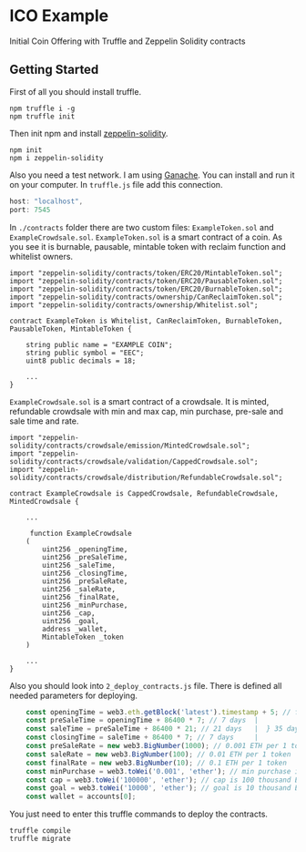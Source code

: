 # ICO Example
Initial Coin Offering with Truffle and Zeppelin Solidity contracts

## Getting Started
First of all you should install truffle.
```
npm truffle i -g
npm truffle init
```
Then init npm and install [zeppelin-solidity](https://github.com/OpenZeppelin/zeppelin-solidity).
```
npm init
npm i zeppelin-solidity
```
Also you need a test network. I am using [Ganache](http://truffleframework.com/ganache/). You can install and run it on your computer. In `truffle.js` file add this connection.
```js
host: "localhost",
port: 7545
```
In `./contracts` folder there are two custom files: `ExampleToken.sol` and `ExampleCrowdsale.sol`. `ExampleToken.sol` is a smart contract of a coin. As you see it is burnable, pausable, mintable token with reclaim function and whitelist owners. 
```solidity
import "zeppelin-solidity/contracts/token/ERC20/MintableToken.sol";
import "zeppelin-solidity/contracts/token/ERC20/PausableToken.sol";
import "zeppelin-solidity/contracts/token/ERC20/BurnableToken.sol";
import "zeppelin-solidity/contracts/ownership/CanReclaimToken.sol";
import "zeppelin-solidity/contracts/ownership/Whitelist.sol";

contract ExampleToken is Whitelist, CanReclaimToken, BurnableToken, PausableToken, MintableToken {

    string public name = "EXAMPLE COIN";
    string public symbol = "EEC";
    uint8 public decimals = 18;
    
    ...
}
```
`ExampleCrowdsale.sol` is a smart contract of a crowdsale. It is minted, refundable crowdsale with min and max cap, min purchase, pre-sale and sale time and rate.
```solidity
import "zeppelin-solidity/contracts/crowdsale/emission/MintedCrowdsale.sol";
import "zeppelin-solidity/contracts/crowdsale/validation/CappedCrowdsale.sol";
import "zeppelin-solidity/contracts/crowdsale/distribution/RefundableCrowdsale.sol";

contract ExampleCrowdsale is CappedCrowdsale, RefundableCrowdsale, MintedCrowdsale {
    
    ...
    
     function ExampleCrowdsale
    (
        uint256 _openingTime,
        uint256 _preSaleTime,
        uint256 _saleTime,
        uint256 _closingTime,
        uint256 _preSaleRate,
        uint256 _saleRate,
        uint256 _finalRate,
        uint256 _minPurchase,
        uint256 _cap,
        uint256 _goal,
        address _wallet,
        MintableToken _token
    )
    
    ...
}
```
Also you should look into `2_deploy_contracts.js` file. There is defined all needed parameters for deploying.
```js
    const openingTime = web3.eth.getBlock('latest').timestamp + 5; // five seconds in the future
    const preSaleTime = openingTime + 86400 * 7; // 7 days  |
    const saleTime = preSaleTime + 86400 * 21; // 21 days   |  } 35 days
    const closingTime = saleTime + 86400 * 7; // 7 days     |
    const preSaleRate = new web3.BigNumber(1000); // 0.001 ETH per 1 token
    const saleRate = new web3.BigNumber(100); // 0.01 ETH per 1 token
    const finalRate = new web3.BigNumber(10); // 0.1 ETH per 1 token
    const minPurchase = web3.toWei('0.001', 'ether'); // min purchase is 0.001 ETH
    const cap = web3.toWei('100000', 'ether'); // cap is 100 thousand ETH
    const goal = web3.toWei('10000', 'ether'); // goal is 10 thousand ETH
    const wallet = accounts[0];
 ```
You just need to enter this truffle commands to deploy the contracts.
```
truffle compile
truffle migrate
```
